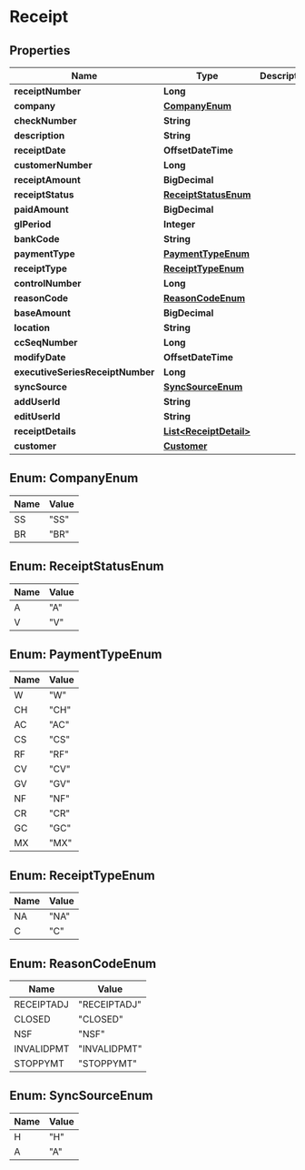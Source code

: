 

# Receipt


## Properties

| Name | Type | Description | Notes |
|------------ | ------------- | ------------- | -------------|
|**receiptNumber** | **Long** |  |  [optional] |
|**company** | [**CompanyEnum**](#CompanyEnum) |  |  |
|**checkNumber** | **String** |  |  [optional] |
|**description** | **String** |  |  [optional] |
|**receiptDate** | **OffsetDateTime** |  |  |
|**customerNumber** | **Long** |  |  [optional] |
|**receiptAmount** | **BigDecimal** |  |  [optional] |
|**receiptStatus** | [**ReceiptStatusEnum**](#ReceiptStatusEnum) |  |  [optional] |
|**paidAmount** | **BigDecimal** |  |  [optional] |
|**glPeriod** | **Integer** |  |  [optional] |
|**bankCode** | **String** |  |  [optional] |
|**paymentType** | [**PaymentTypeEnum**](#PaymentTypeEnum) |  |  [optional] |
|**receiptType** | [**ReceiptTypeEnum**](#ReceiptTypeEnum) |  |  [optional] |
|**controlNumber** | **Long** |  |  [optional] |
|**reasonCode** | [**ReasonCodeEnum**](#ReasonCodeEnum) |  |  [optional] |
|**baseAmount** | **BigDecimal** |  |  [optional] |
|**location** | **String** |  |  [optional] |
|**ccSeqNumber** | **Long** |  |  [optional] |
|**modifyDate** | **OffsetDateTime** |  |  [optional] |
|**executiveSeriesReceiptNumber** | **Long** |  |  [optional] |
|**syncSource** | [**SyncSourceEnum**](#SyncSourceEnum) |  |  [optional] |
|**addUserId** | **String** |  |  [optional] |
|**editUserId** | **String** |  |  [optional] |
|**receiptDetails** | [**List&lt;ReceiptDetail&gt;**](ReceiptDetail.md) |  |  [optional] |
|**customer** | [**Customer**](Customer.md) |  |  [optional] |



## Enum: CompanyEnum

| Name | Value |
|---- | -----|
| SS | &quot;SS&quot; |
| BR | &quot;BR&quot; |



## Enum: ReceiptStatusEnum

| Name | Value |
|---- | -----|
| A | &quot;A&quot; |
| V | &quot;V&quot; |



## Enum: PaymentTypeEnum

| Name | Value |
|---- | -----|
| W | &quot;W&quot; |
| CH | &quot;CH&quot; |
| AC | &quot;AC&quot; |
| CS | &quot;CS&quot; |
| RF | &quot;RF&quot; |
| CV | &quot;CV&quot; |
| GV | &quot;GV&quot; |
| NF | &quot;NF&quot; |
| CR | &quot;CR&quot; |
| GC | &quot;GC&quot; |
| MX | &quot;MX&quot; |



## Enum: ReceiptTypeEnum

| Name | Value |
|---- | -----|
| NA | &quot;NA&quot; |
| C | &quot;C&quot; |



## Enum: ReasonCodeEnum

| Name | Value |
|---- | -----|
| RECEIPTADJ | &quot;RECEIPTADJ&quot; |
| CLOSED | &quot;CLOSED&quot; |
| NSF | &quot;NSF&quot; |
| INVALIDPMT | &quot;INVALIDPMT&quot; |
| STOPPYMT | &quot;STOPPYMT&quot; |



## Enum: SyncSourceEnum

| Name | Value |
|---- | -----|
| H | &quot;H&quot; |
| A | &quot;A&quot; |



